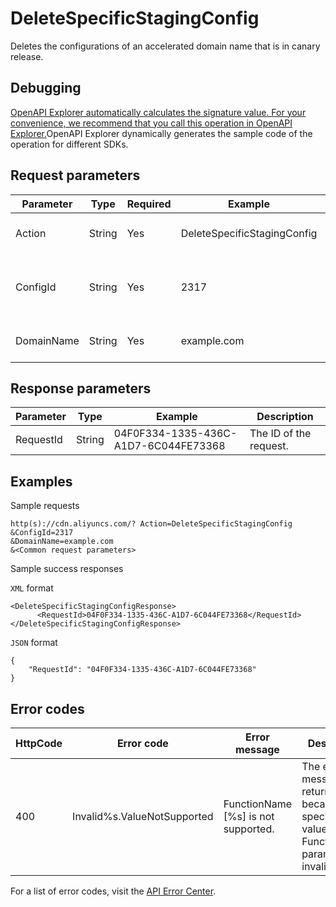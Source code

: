 # DeleteSpecificStagingConfig

Deletes the configurations of an accelerated domain name that is in canary release.

## Debugging

[OpenAPI Explorer automatically calculates the signature value. For your convenience, we recommend that you call this operation in OpenAPI Explorer.](https://api.aliyun.com/#product=Cdn&api=DeleteSpecificStagingConfig&type=RPC&version=2018-05-10)OpenAPI Explorer dynamically generates the sample code of the operation for different SDKs.

## Request parameters

|Parameter|Type|Required|Example|Description|
|---------|----|--------|-------|-----------|
|Action|String|Yes|DeleteSpecificStagingConfig|The operation that you want to perform. Set the value to **DeleteSpecificStagingConfig**. |
|ConfigId|String|Yes|2317|The configuration IDs. Separate multiple configuration IDs with commas \(,\). For more information about configuration IDs, see [DescribeCdnDomainStagingConfig](~~158565~~). |
|DomainName|String|Yes|example.com|The accelerated domain names. Separate multiple domain names with commas \(,\). |

## Response parameters

|Parameter|Type|Example|Description|
|---------|----|-------|-----------|
|RequestId|String|04F0F334-1335-436C-A1D7-6C044FE73368|The ID of the request. |

## Examples

Sample requests

```
http(s)://cdn.aliyuncs.com/? Action=DeleteSpecificStagingConfig
&ConfigId=2317
&DomainName=example.com
&<Common request parameters>
```

Sample success responses

`XML` format

```
<DeleteSpecificStagingConfigResponse>
	  <RequestId>04F0F334-1335-436C-A1D7-6C044FE73368</RequestId>
</DeleteSpecificStagingConfigResponse>
```

`JSON` format

```
{
    "RequestId": "04F0F334-1335-436C-A1D7-6C044FE73368"
}
```

## Error codes

|HttpCode|Error code|Error message|Description|
|--------|----------|-------------|-----------|
|400|Invalid%s.ValueNotSupported|FunctionName \[%s\] is not supported.|The error message returned because the specified value of the FunctionName parameter is invalid.|

For a list of error codes, visit the [API Error Center](https://error-center.alibabacloud.com/status/product/Cdn).

